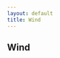 ```yaml
---
layout: default
title: Wind
---
```


<h2>Wind</h2>

<!-- start feedwind code -->
<script type="text/javascript" 
        src="https://feed.mikle.com/js/fw-loader.js" 
        preloader-text="Loading" 
        data-fw-param="171538/">
</script>
<!-- end feedwind code -->
